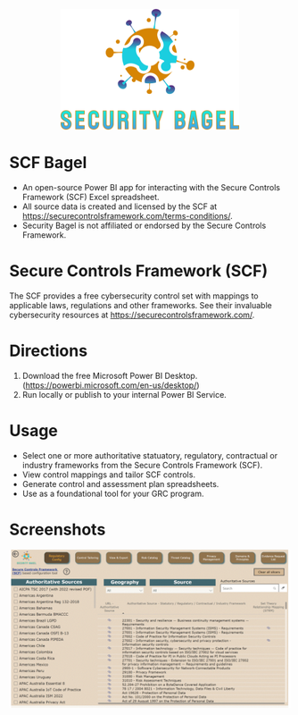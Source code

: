 <p align="center">
  <img src="https://github.com/SecurityBagel/SecurityBagel/blob/main/SecurityBagel.png"/>
</p>

# SCF Bagel
- An open-source Power BI app for interacting with the Secure Controls Framework (SCF) Excel spreadsheet. 
- All source data is created and licensed by the SCF at https://securecontrolsframework.com/terms-conditions/.
- Security Bagel is not affiliated or endorsed by the Secure Controls Framework.

# Secure Controls Framework (SCF) 
The SCF provides a free cybersecurity control set with mappings to applicable laws, regulations and other frameworks.
See their invaluable cybersecurity resources at https://securecontrolsframework.com/.

# Directions
1. Download the free Microsoft Power BI Desktop. (https://powerbi.microsoft.com/en-us/desktop/)  
2. Run locally or publish to your internal Power BI Service.

# Usage
- Select one or more authoritative statuatory, regulatory, contractual or industry frameworks from the Secure Controls Framework (SCF). 
- View control mappings and tailor SCF controls.
- Generate control and assessment plan spreadsheets.
- Use as a foundational tool for your GRC program.
  
# Screenshots
![](https://github.com/SecurityBagel/SCFBagel/blob/main/SCFBagel.gif)
